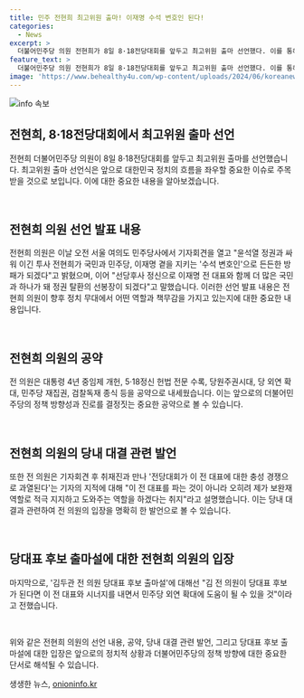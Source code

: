 ```yaml
---
title: 민주 전현희 최고위원 출마! 이재명 수석 변호인 된다!
categories:
  - News
excerpt: >
  더불어민주당 의원 전현희가 8일 8·18전당대회를 앞두고 최고위원 출마 선언했다. 이를 통해 이재명과 함께 정권 탈환의 선봉장이 되겠다고 밝히며 윤석열 정권과의 대치에 강력한 대비를 내비쳤다. 또한, 대통령 4년 중임제 개헌, 5·18정신 헌법 전문 수록, 당원주권시대 등을 공약으로 내세우고 있다. 전 의원은 이 전 대표에 대한 충성 경쟁을 지적하는 의견에 대해 오히려 지지하고 도와주는 역할을 하겠다는 취지를 설명했다.
feature_text: >
  더불어민주당 의원 전현희가 8일 8·18전당대회를 앞두고 최고위원 출마 선언했다. 이를 통해 이재명과 함께 정권 탈환의 선봉장이 되겠다고 밝히며 윤석열 정권과의 대치에 강력한 대비를 내비쳤다. 또한, 대통령 4년 중임제 개헌, 5·18정신 헌법 전문 수록, 당원주권시대 등을 공약으로 내세우고 있다. 전 의원은 이 전 대표에 대한 충성 경쟁을 지적하는 의견에 대해 오히려 지지하고 도와주는 역할을 하겠다는 취지를 설명했다.
image: 'https://www.behealthy4u.com/wp-content/uploads/2024/06/koreanews.jpg'
---
```


<p><img src="https://www.behealthy4u.com/wp-content/uploads/2024/06/koreanews.jpg" alt="info 속보" /></p>

<h2 data-ke-size="size26">전현희, 8·18전당대회에서 최고위원 출마 선언</h2>

<p>전현희 더불어민주당 의원이 8일 8·18전당대회를 앞두고 최고위원 출마를 선언했습니다. 최고위원 출마 선언식은 앞으로 대한민국 정치의 흐름을 좌우할 중요한 이슈로 주목받을 것으로 보입니다. 이에 대한 중요한 내용을 알아보겠습니다.</p>

<p data-ke-size="size16">&nbsp;</p>

<h2 data-ke-size="size24">전현희 의원 선언 발표 내용</h2>

<p>전현희 의원은 이날 오전 서울 여의도 민주당사에서 기자회견을 열고 "윤석열 정권과 싸워 이긴 투사 전현희가 국민과 민주당, 이재명 곁을 지키는 '수석 변호인'으로 든든한 방패가 되겠다"고 밝혔으며, 이어 "선당후사 정신으로 이재명 전 대표와 함께 더 많은 국민과 하나가 돼 정권 탈환의 선봉장이 되겠다"고 말했습니다. 이러한 선언 발표 내용은 전현희 의원이 향후 정치 무대에서 어떤 역할과 책무감을 가지고 있는지에 대한 중요한 내용입니다.</p>

<p data-ke-size="size16">&nbsp;</p>

<h2 data-ke-size="size24">전현희 의원의 공약</h2>

<p>전 의원은 대통령 4년 중임제 개헌, 5·18정신 헌법 전문 수록, 당원주권시대, 당 외연 확대, 민주당 재집권, 검찰독재 종식 등을 공약으로 내세웠습니다. 이는 앞으로의 더불어민주당의 정책 방향성과 진로를 결정짓는 중요한 공약으로 볼 수 있습니다.</p>

<p data-ke-size="size16">&nbsp;</p>

<h2 data-ke-size="size24">전현희 의원의 당내 대결 관련 발언</h2>

<p>또한 전 의원은 기자회견 후 취재진과 만나 '전당대회가 이 전 대표에 대한 충성 경쟁으로 과열된다'는 기자의 지적에 대해 "이 전 대표를 파는 것이 아니라 오히려 제가 보완재 역할로 적극 지지하고 도와주는 역할을 하겠다는 취지"라고 설명했습니다. 이는 당내 대결과 관련하여 전 의원의 입장을 명확히 한 발언으로 볼 수 있습니다.</p>

<p data-ke-size="size16">&nbsp;</p>

<h2 data-ke-size="size24">당대표 후보 출마설에 대한 전현희 의원의 입장</h2>

<p>마지막으로, '김두관 전 의원 당대표 후보 출마설'에 대해선 "김 전 의원이 당대표 후보가 된다면 이 전 대표와 시너지를 내면서 민주당 외연 확대에 도움이 될 수 있을 것"이라고 전했습니다.</p>

<p data-ke-size="size16">&nbsp;</p>

<p>위와 같은 전현희 의원의 선언 내용, 공약, 당내 대결 관련 발언, 그리고 당대표 후보 출마설에 대한 입장은 앞으로의 정치적 상황과 더불어민주당의 정책 방향에 대한 중요한 단서로 해석될 수 있습니다.</p>
생생한 뉴스, <a href="https://onioninfo.kr" rel="dofollow">onioninfo.kr</a>


